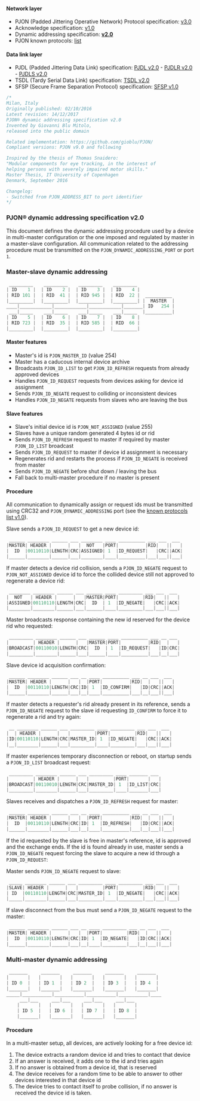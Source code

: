 #### Network layer
- PJON (Padded Jittering Operative Network) Protocol specification: [v3.0](/specification/PJON-protocol-specification-v3.0.md)
- Acknowledge specification: [v1.0](/specification/PJON-protocol-acknowledge-specification-v1.0.md)
- Dynamic addressing specification: **[v2.0](/specification/PJON-dynamic-addressing-specification-v2.0.md)**
- PJON known protocols: [list](/specification/PJON-known-protocols-list.md)
#### Data link layer
- PJDL (Padded Jittering Data Link) specification:
[PJDL v2.0](/src/strategies/SoftwareBitBang/specification/PJDL-specification-v2.0.md) - [PJDLR v2.0](/src/strategies/OverSampling/specification/PJDLR-specification-v2.0.md) - [PJDLS v2.0](/src/strategies/AnalogSampling/specification/PJDLS-specification-v2.0.md)
- TSDL (Tardy Serial Data Link) specification: [TSDL v2.0](/src/strategies/ThroughSerial/specification/TSDL-specification-v2.0.md)
- SFSP (Secure Frame Separation Protocol) specification: [SFSP v1.0](/specification/SFSP-frame-separation-specification-v1.0.md)

```cpp
/*
Milan, Italy
Originally published: 02/10/2016
Latest revision: 14/12/2017
PJON® dynamic addressing specification v2.0
Invented by Giovanni Blu Mitolo,
released into the public domain

Related implementation: https://github.com/gioblu/PJON/
Compliant versions: PJON v9.0 and following

Inspired by the thesis of Thomas Snaidero:
"Modular components for eye tracking, in the interest of
helping persons with severely impaired motor skills."
Master Thesis, IT University of Copenhagen
Denmark, September 2016

Changelog:
- Switched from PJON_ADDRESS_BIT to port identifier
*/
```

### PJON® dynamic addressing specification v2.0
This document defines the dynamic addressing procedure used by a device in multi-master configuration or the one imposed and regulated by master in a master-slave configuration. All communication related to the addressing procedure must be transmitted on the `PJON_DYNAMIC_ADDRESSING_PORT` or port `1`.

### Master-slave dynamic addressing
```cpp  
 _________    _________    _________    _________
| ID    1 |  | ID    2 |  | ID    3 |  | ID    4 |
| RID 101 |  | RID  41 |  | RID 945 |  | RID  22 |  __________
|_________|  |_________|  |_________|  |_________| |  MASTER  |
____|____________|____________|____________|_______| ID   254 |
 ___|_____    ___|_____    ___|_____    ___|_____  |__________|
| ID    5 |  | ID    6 |  | ID    7 |  | ID    8 |
| RID 723 |  | RID  35 |  | RID 585 |  | RID  66 |
|_________|  |_________|  |_________|  |_________|
```

#### Master features
* Master's id is `PJON_MASTER_ID` (value 254)
* Master has a caducous internal device archive
* Broadcasts `PJON_ID_LIST` to get `PJON_ID_REFRESH` requests from already approved devices
* Handles `PJON_ID_REQUEST` requests from devices asking for device id assignment
* Sends `PJON_ID_NEGATE` request to colliding or inconsistent devices
* Handles `PJON_ID_NEGATE` requests from slaves who are leaving the bus  

#### Slave features
* Slave's initial device id is `PJON_NOT_ASSIGNED` (value 255)
* Slaves have a unique random generated 4 bytes id or rid
* Sends `PJON_ID_REFRESH` request to master if required by master `PJON_ID_LIST` broadcast
* Sends `PJON_ID_REQUEST` to master if device id assignment is necessary
* Regenerates rid and restarts the process if `PJON_ID_NEGATE` is received from master
* Sends `PJON_ID_NEGATE` before shut down / leaving the bus
* Fall back to multi-master procedure if no master is present

#### Procedure
All communication to dynamically assign or request ids must be transmitted using CRC32 and `PJON_DYNAMIC_ADDRESSING` port (see the [known protocols list v1.0](/src/strategies/ThroughSerial/specification/PJON-known-protocols-list-v1.0.md)).

Slave sends a `PJON_ID_REQUEST` to get a new device id:
```cpp  
 ______ ________ ______ ___ ________ ____ __________ ___ ___  ___
|MASTER| HEADER |      |   |  NOT   |PORT|          |RID|   ||   |
|  ID  |00110110|LENGTH|CRC|ASSIGNED| 1  |ID_REQUEST|   |CRC||ACK|
|______|________|______|___|________|____|__________|___|___||___|
```
If master detects a device rid collision, sends a `PJON_ID_NEGATE` request to `PJON_NOT_ASSIGNED` device id to force
the collided device still not approved to regenerate a device rid:
```cpp  
 ________ ________ ______ ___ ______ ____ _________ ___ ___  ___
|  NOT   | HEADER |      |   |MASTER|PORT|         |RID|   ||   |
|ASSIGNED|00110110|LENGTH|CRC|  ID  | 1  |ID_NEGATE|   |CRC||ACK|
|________|________|______|___|______|____|_________|___|___||___|
```  
Master broadcasts response containing the new id reserved for the device rid who requested:
```cpp  
 _________ ________ ______ ___ ______ ____ __________ ___ __ ___
|         | HEADER |      |   |MASTER|PORT|          |RID|  |   |
|BROADCAST|00110010|LENGTH|CRC|  ID  | 1  |ID_REQUEST|   |ID|CRC|
|_________|________|______|___|______|____|__________|___|__|___|
```
Slave device id acquisition confirmation:
```cpp  
 ______ ________ ______ ___ __ ____ __________ ___ __ ___  ___
|MASTER| HEADER |      |   |  |PORT|          |RID|  |   ||   |
|  ID  |00110110|LENGTH|CRC|ID| 1  |ID_CONFIRM|   |ID|CRC||ACK|
|______|________|______|___|__|____|__________|___|__|___||___|
```
If master detects a requester's rid already present in its reference, sends a `PJON_ID_NEGATE` request to the slave id requesting `ID_CONFIRM` to force it to regenerate a rid and try again:
```cpp  
 __ ________ ______ ___ _________ ____ _________ ___ ___  ___
|  | HEADER |      |   |         |PORT|         |RID|   ||   |
|ID|00110110|LENGTH|CRC|MASTER_ID| 1  |ID_NEGATE|   |CRC||ACK|
|__|________|______|___|_________|____|_________|___|___||___|
```
If master experiences temporary disconnection or reboot, on startup sends a `PJON_ID_LIST` broadcast request:
```cpp  
 _________ ________ ______ ___ _________ ____ _______ ___
|         | HEADER |      |   |         |PORT|       |   |
|BROADCAST|00110010|LENGTH|CRC|MASTER_ID| 1  |ID_LIST|CRC|
|_________|________|______|___|_________|____|_______|___|
```
Slaves receives and dispatches a `PJON_ID_REFRESH` request for master:
```cpp  
 ______ ________ ______ ___ __ ____ __________ ___ __ ___  ___
|MASTER| HEADER |      |   |  |PORT|          |RID|  |   ||   |
|  ID  |00110110|LENGTH|CRC|ID| 1  |ID_REFRESH|   |ID|CRC||ACK|
|______|________|______|___|__|____|__________|___|__|___||___|
```
If the id requested by the slave is free in master's reference, id is approved and the exchange ends.
If the id is found already in use, master sends a `PJON_ID_NEGATE` request forcing the slave to
acquire a new id through a `PJON_ID_REQUEST`:

Master sends `PJON_ID_NEGATE` request to slave:
```cpp  
 _____ ________ ______ ___ _________ ____ _________ ___ ___  ___
|SLAVE| HEADER |      |   |         |PORT|         |RID|   ||   |
| ID  |00110110|LENGTH|CRC|MASTER_ID| 1  |ID_NEGATE|   |CRC||ACK|
|_____|________|______|___|_________|____|_________|___|___||___|
```
If slave disconnect from the bus must send a `PJON_ID_NEGATE` request to the master:
```cpp  
 ______ ________ ______ ___ __ ____ _________ ___ __ ___  ___
|MASTER| HEADER |      |   |  |PORT|         |RID|  |   ||   |
|  ID  |00110110|LENGTH|CRC|ID| 1  |ID_NEGATE|   |ID|CRC||ACK|
|______|________|______|___|__|____|_________|___|__|___||___|
```

### Multi-master dynamic addressing
```cpp  
 _______     _______     _______     _______     _______
|       |   |       |   |       |   |       |   |       |
| ID 0  |   | ID 1  |   | ID 2  |   | ID 3  |   | ID 4  |
|_______|   |_______|   |_______|   |_______|   |_______|
_____|___________|___________|___________|___________|____
     ___|___     ___|___     ___|___     ___|___
    |       |   |       |   |       |   |       |
    | ID 5  |   | ID 6  |   | ID 7  |   | ID 8  |
    |_______|   |_______|   |_______|   |_______|   
```

#### Procedure
In a multi-master setup, all devices, are actively looking for a free device id:

1. The device extracts a random device id and tries to contact that device
2. If an answer is received, it adds one to the id and tries again
3. If no answer is obtained from a device id, that is reserved
4. The device receives for a random time to be able to answer to other devices interested in that device id
5. The device tries to contact itself to probe collision, if no answer is received the device id is taken.
